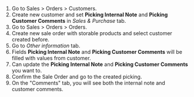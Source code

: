1.  Go to Sales \> Orders \> Customers.
2.  Create new customer and set **Picking Internal Note** and **Picking
    Customer Comments** in *Sales & Purchase* tab.
3.  Go to Sales \> Orders \> Orders.
4.  Create new sale order with storable products and select customer
    created before.
5.  Go to *Other information* tab.
6.  Fields **Picking Internal Note** and **Picking Customer Comments**
    will be filled with values from customer.
7.  Can update the **Picking Internal Note** and **Picking Customer
    Comments** you want to.
8.  Confirm the Sale Order and go to the created picking.
9.  On the "Comments" tab, you will see both the internal note and
    customer comments.
